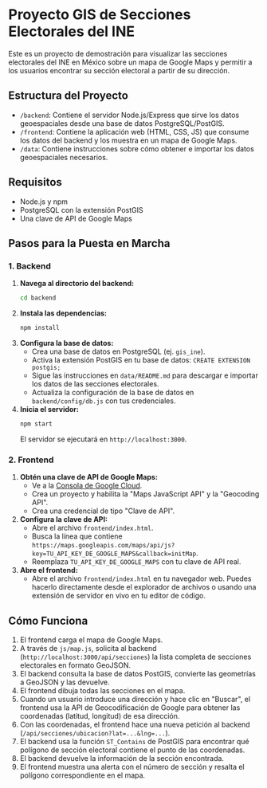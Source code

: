 # Proyecto GIS de Secciones Electorales del INE

Este es un proyecto de demostración para visualizar las secciones electorales del INE en México sobre un mapa de Google Maps y permitir a los usuarios encontrar su sección electoral a partir de su dirección.

## Estructura del Proyecto

-   `/backend`: Contiene el servidor Node.js/Express que sirve los datos geoespaciales desde una base de datos PostgreSQL/PostGIS.
-   `/frontend`: Contiene la aplicación web (HTML, CSS, JS) que consume los datos del backend y los muestra en un mapa de Google Maps.
-   `/data`: Contiene instrucciones sobre cómo obtener e importar los datos geoespaciales necesarios.

## Requisitos

-   Node.js y npm
-   PostgreSQL con la extensión PostGIS
-   Una clave de API de Google Maps

## Pasos para la Puesta en Marcha

### 1. Backend

1.  **Navega al directorio del backend:**
    ```bash
    cd backend
    ```
2.  **Instala las dependencias:**
    ```bash
    npm install
    ```
3.  **Configura la base de datos:**
    -   Crea una base de datos en PostgreSQL (ej. `gis_ine`).
    -   Activa la extensión PostGIS en tu base de datos: `CREATE EXTENSION postgis;`
    -   Sigue las instrucciones en `data/README.md` para descargar e importar los datos de las secciones electorales.
    -   Actualiza la configuración de la base de datos en `backend/config/db.js` con tus credenciales.
4.  **Inicia el servidor:**
    ```bash
    npm start
    ```
    El servidor se ejecutará en `http://localhost:3000`.

### 2. Frontend

1.  **Obtén una clave de API de Google Maps:**
    -   Ve a la [Consola de Google Cloud](https://console.cloud.google.com/).
    -   Crea un proyecto y habilita la "Maps JavaScript API" y la "Geocoding API".
    -   Crea una credencial de tipo "Clave de API".
2.  **Configura la clave de API:**
    -   Abre el archivo `frontend/index.html`.
    -   Busca la línea que contiene `https://maps.googleapis.com/maps/api/js?key=TU_API_KEY_DE_GOOGLE_MAPS&callback=initMap`.
    -   Reemplaza `TU_API_KEY_DE_GOOGLE_MAPS` con tu clave de API real.
3.  **Abre el frontend:**
    -   Abre el archivo `frontend/index.html` en tu navegador web. Puedes hacerlo directamente desde el explorador de archivos o usando una extensión de servidor en vivo en tu editor de código.

## Cómo Funciona

1.  El frontend carga el mapa de Google Maps.
2.  A través de `js/map.js`, solicita al backend (`http://localhost:3000/api/secciones`) la lista completa de secciones electorales en formato GeoJSON.
3.  El backend consulta la base de datos PostGIS, convierte las geometrías a GeoJSON y las devuelve.
4.  El frontend dibuja todas las secciones en el mapa.
5.  Cuando un usuario introduce una dirección y hace clic en "Buscar", el frontend usa la API de Geocodificación de Google para obtener las coordenadas (latitud, longitud) de esa dirección.
6.  Con las coordenadas, el frontend hace una nueva petición al backend (`/api/secciones/ubicacion?lat=...&lng=...`).
7.  El backend usa la función `ST_Contains` de PostGIS para encontrar qué polígono de sección electoral contiene el punto de las coordenadas.
8.  El backend devuelve la información de la sección encontrada.
9.  El frontend muestra una alerta con el número de sección y resalta el polígono correspondiente en el mapa.
